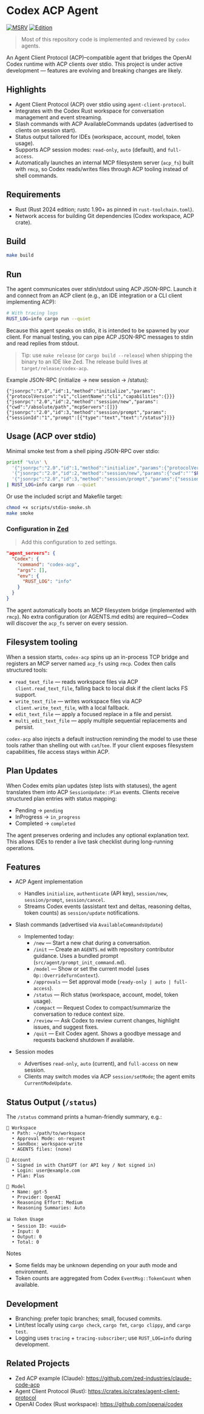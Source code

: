 # Codex ACP Agent

[![MSRV](https://img.shields.io/badge/MSRV-1.90%2B-blue.svg)](rust-toolchain.toml)
[![Edition](https://img.shields.io/badge/Edition-2024-blueviolet.svg)](https://doc.rust-lang.org/edition-guide/rust-2024/index.html)

> Most of this repository code is implemented and reviewed by `codex` agents.

An Agent Client Protocol (ACP)–compatible agent that bridges the OpenAI Codex runtime with ACP clients over stdio. This project is under active development — features are evolving and breaking changes are likely.

## Highlights

- Agent Client Protocol (ACP) over stdio using `agent-client-protocol`.
- Integrates with the Codex Rust workspace for conversation management and event streaming.
- Slash commands with ACP AvailableCommands updates (advertised to clients on session start).
- Status output tailored for IDEs (workspace, account, model, token usage).
- Supports ACP session modes: `read-only`, `auto` (default), and `full-access`.
- Automatically launches an internal MCP filesystem server (`acp_fs`) built with `rmcp`, so Codex reads/writes files through ACP tooling instead of shell commands.

## Requirements

- Rust (Rust 2024 edition; rustc 1.90+ as pinned in `rust-toolchain.toml`).
- Network access for building Git dependencies (Codex workspace, ACP crate).

## Build

```bash
make build
```

## Run

The agent communicates over stdin/stdout using ACP JSON-RPC. Launch it and connect from an ACP client (e.g., an IDE integration or a CLI client implementing ACP):

```bash
# With tracing logs
RUST_LOG=info cargo run --quiet
```

Because this agent speaks on stdio, it is intended to be spawned by your client. For manual testing, you can pipe ACP JSON-RPC messages to stdin and read replies from stdout.

> Tip: use `make release` (or `cargo build --release`) when shipping the binary to an IDE like Zed. The release build lives at `target/release/codex-acp`.

Example JSON-RPC (initialize → new session → /status):

```
{"jsonrpc":"2.0","id":1,"method":"initialize","params":{"protocolVersion":"v1","clientName":"cli","capabilities":{}}}
{"jsonrpc":"2.0","id":2,"method":"session/new","params":{"cwd":"/absolute/path","mcpServers":[]}}
{"jsonrpc":"2.0","id":3,"method":"session/prompt","params":{"sessionId":"1","prompt":[{"type":"text","text":"/status"}]}}
```

## Usage (ACP over stdio)

Minimal smoke test from a shell piping JSON-RPC over stdio:

```bash
printf '%s\n' \
  '{"jsonrpc":"2.0","id":1,"method":"initialize","params":{"protocolVersion":"v1","clientName":"cli","capabilities":{}}}' \
  '{"jsonrpc":"2.0","id":2,"method":"session/new","params":{"cwd":"'"$PWD"'","mcpServers":[]}}' \
  '{"jsonrpc":"2.0","id":3,"method":"session/prompt","params":{"sessionId":"1","prompt":[{"type":"text","text":"/status"}]}}' \
| RUST_LOG=info cargo run --quiet
```

Or use the included script and Makefile target:

```bash
chmod +x scripts/stdio-smoke.sh
make smoke
```

### Configuration in [Zed](https://zed.dev)

> Add this configuration to zed settings.
```json
"agent_servers": {
  "Codex": {
    "command": "codex-acp",
    "args": [],
    "env": {
      "RUST_LOG": "info"
    }
  }
}
```

The agent automatically boots an MCP filesystem bridge (implemented with `rmcp`). No extra configuration (or AGENTS.md edits) are required—Codex will discover the `acp_fs` server on every session.

## Filesystem tooling

When a session starts, `codex-acp` spins up an in-process TCP bridge and registers an MCP server named `acp_fs` using `rmcp`. Codex then calls structured tools:

- `read_text_file` — reads workspace files via ACP `client.read_text_file`, falling back to local disk if the client lacks FS support.
- `write_text_file` — writes workspace files via ACP `client.write_text_file`, with a local fallback.
- `edit_text_file` — apply a focused replace in a file and persist.
- `multi_edit_text_file` — apply multiple sequential replacements and persist.

`codex-acp` also injects a default instruction reminding the model to use these tools rather than shelling out with `cat`/`tee`. If your client exposes filesystem capabilities, file access stays within ACP.

## Plan Updates

When Codex emits plan updates (step lists with statuses), the agent translates them into ACP `SessionUpdate::Plan` events. Clients receive structured plan entries with status mapping:

- Pending → `pending`
- InProgress → `in_progress`
- Completed → `completed`

The agent preserves ordering and includes any optional explanation text. This allows IDEs to render a live task checklist during long-running operations.

## Features

- ACP Agent implementation
  - Handles `initialize`, `authenticate` (API key), `session/new`, `session/prompt`, `session/cancel`.
  - Streams Codex events (assistant text and deltas, reasoning deltas, token counts) as `session/update` notifications.

- Slash commands (advertised via `AvailableCommandsUpdate`)
  - Implemented today:
    - `/new` — Start a new chat during a conversation.
    - `/init` — Create an `AGENTS.md` with repository contributor guidance. Uses a bundled prompt (`src/agent/prompt_init_command.md`).
    - `/model` — Show or set the current model (uses `Op::OverrideTurnContext`).
    - `/approvals` — Set approval mode (`ready-only | auto | full-access`).
    - `/status` — Rich status (workspace, account, model, token usage).
    - `/compact` — Request Codex to compact/summarize the conversation to reduce context size.
    - `/review` — Ask Codex to review current changes, highlight issues, and suggest fixes.
    - `/quit` — Exit Codex agent. Shows a goodbye message and requests backend shutdown if available.

- Session modes
  - Advertises `read-only`, `auto` (current), and `full-access` on new session.
  - Clients may switch modes via ACP `session/setMode`; the agent emits `CurrentModeUpdate`.

## Status Output (`/status`)

The `/status` command prints a human-friendly summary, e.g.:

```
📂 Workspace
  • Path: ~/path/to/workspace
  • Approval Mode: on-request
  • Sandbox: workspace-write
  • AGENTS files: (none)

👤 Account
  • Signed in with ChatGPT (or API key / Not signed in)
  • Login: user@example.com
  • Plan: Plus

🧠 Model
  • Name: gpt-5
  • Provider: OpenAI
  • Reasoning Effort: Medium
  • Reasoning Summaries: Auto

📊 Token Usage
  • Session ID: <uuid>
  • Input: 0
  • Output: 0
  • Total: 0
```

Notes
- Some fields may be unknown depending on your auth mode and environment.
- Token counts are aggregated from Codex `EventMsg::TokenCount` when available.

## Development

- Branching: prefer topic branches; small, focused commits.
- Lint/test locally using `cargo check`, `cargo fmt`, `cargo clippy`, and `cargo test`.
- Logging uses `tracing` + `tracing-subscriber`; use `RUST_LOG=info` during development.

## Related Projects

- Zed ACP example (Claude): https://github.com/zed-industries/claude-code-acp
- Agent Client Protocol (Rust): https://crates.io/crates/agent-client-protocol
- OpenAI Codex (Rust workspace): https://github.com/openai/codex
